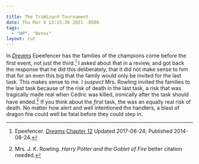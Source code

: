 ```yaml
---

title: The TriWizard Tournament
date: Thu Mar 4 13:15:36 2021 -0500
tags:
  - "HP", "Notes"
layout: rut
---
```




In _[Dreams][fed]_ Epeefencer has the families of the champions come before the
first event, not just the third.[^20210304-2] I asked about that in a review,
and got back the response that he did this deliberately, that it did not make
sense to him that for an even this big that the family would only be invited for
the last task.  This makes sense to me.  I *suspect* Mrs. Rowling invited the
families to the last task because of the risk of death in the last task, a risk
that was tragically made real when Cedric was killed, ironically after the task
should have ended.[^20210304-3]  If you think about the *first* task, the was an
equally real risk of death.  No matter how alert and well intentioned the
handlers, a blast of dragon fire could well be fatal before they could step in.  

[fed]: <https://www.fanfiction.net/s/10655012> 

[^20210304-2]: Epeefencer. _[Dreams](https://www.fanfiction.net/s/10655012)_ 
    [Chapter 12](https://www.fanfiction.net/s/10655012/13/Dreams) Updated 2017-06-24; Published 2014-08-24. 

[^20210304-3]: Mrs. J. K. Rowling. _Harry Potter and the Goblet of Fire_ better citation needed.
